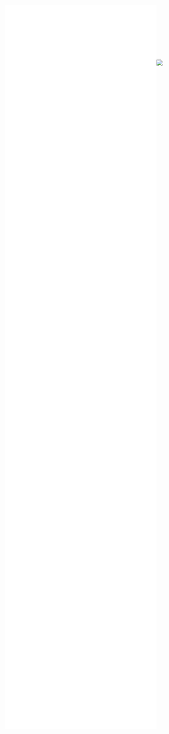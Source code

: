 <img align="center" src="/github-metrics.svg" alt="Metrics" width="400"><img align="center" src="https://lanyard.kyrie25.me/api/595371898561495070?waveColor=8B8BFA&waveSpotifyColor=B48EF7&gradient=7E37F9-B48EF7-E568C4" width="400">
<img align="center" src="/metrics.plugin.anilist.svg" alt="Metrics" width="400">
<img align="center" src="/metrics.plugin.steam.full.svg" alt="Metrics" width="400">
<img align="center" src="/metrics.plugin.16personalities.svg" alt="Metrics" width="400">
<img align="center" src="/metrics.plugin.isocalendar.fullyear.svg" alt="Metrics" width="400">
<img align="center" src="/metrics.plugin.topics.icons.svg" alt="Metrics" width="400">
<img align="center" src="/metrics.plugin.achievements.svg" alt="Metrics" width="400">
